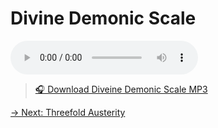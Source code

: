 # Divine Demonic Scale

<audio src="https://indra.team/audio/indra/divine-demonic-scale.mp3" controls></audio>

> [🎧 Download Diveine Demonic Scale MP3](https://indra.team/audio/indra/divine-demonic-scale.mp3)

[→ Next: Threefold Austerity](threefold-austerity.md)
